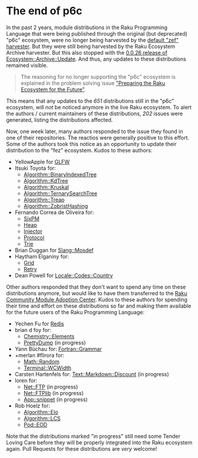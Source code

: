 # The end of p6c

In the past 2 years, module distributions in the Raku Programming Language that were being published through the original (but deprecated) "p6c" ecosystem, were no longer being harvested by the [default "zef" harvester](https://raku.land/github:ugexe/App::ecogen).  But they were still being harvested by the Raku Ecosystem Archive harvester.  But this also stopped with the [0.0.26 release of Ecosystem::Archive::Update](https://raku.land/zef:lizmat/Ecosystem::Archive::Update/changes?v=0.0.26).  And thus, any updates to these distributions remained visible.

> The reasoning for no longer supporting the "p6c" ecosystem is explained in the problem solving issue ["Preparing the Raku Ecosystem for the Future"](https://github.com/Raku/problem-solving/issues/316).

This means that any updates to the *651* distributions still in the "p6c" ecosystem, will *not* be noticed anymore in the live Raku ecosystem.  To alert the authors / current maintainers of these distributions, *202* issues were generated, listing the distributions affected.

Now, one week later, many authors responded to the issue they found in one of their repositories.  The reactios were generally positive to this effort.  Some of the authors took this notice as an opportunity to update their distribution to the "fez" ecosystem.  Kudos to these authors:

- YellowApple for [GLFW](https://raku.land/zef:YellowApple/GLFW)
- Itsuki Toyota for:
  - [Algorithm::BinaryIndexedTree](https://raku.land/zef:titsuki/Algorithm::BinaryIndexedTree)
  - [Algorithm::KdTree](https://raku.land/zef:titsuki/Algorithm::KdTree)
  - [Algorithm::Kruskal](https://raku.land/zef:titsuki/Algorithm::Kruskal)
  - [Algorithm::TernarySearchTree](https://raku.land/zef:titsuki/Algorithm::TernarySearchTree)
  - [Algorithm::Treap](https://raku.land/zef:titsuki/Algorithm::Treap)
  - [Algorithm::ZobristHashing](https://raku.land/zef:titsuki/Algorithm::ZobristHashing)
- Fernando Correa de Oliveira for:
  - [SixPM](https://raku.land/zef:FCO/SixPM)
  - [Heap](https://raku.land/zef:FCO/Heap)
  - [Injector](https://raku.land/zef:FCO/Injector)
  - [Protocol](https://raku.land/zef:FCO/Protocol)
  - [Trie](https://raku.land/zef:FCO/Trie)
- Brian Duggan for [Slang::Mosdef](https://raku.land/zef:bduggan/Slang::Mosdef)
- Haytham Elganiny for:
  - [Grid](https://raku.land/zef:hythm/Grid)
  - [Retry](https://raku.land/zef:hythm/Retry)
- Dean Powell for [Locale::Codes::Country](https://raku.land/zef:PowellDean/Locale::Codes::Country)

Other authors responded that they don't want to spend any time on these distributions anymore, but would like to have them transferred to the [Raku Community Module Adoption Center](https://github.com/raku-community-modules/).  Kudos to these authors for spending their time and effort on these distributions so far and making them available for the future users of the Raku Programming Language:

- Yechen Fu for [Redis](https://raku.land/zef:raku-community-modules/Redis)
- brian d foy for:
  - [Chemistry::Elements](https://raku.land/zef:raku-community-modules/Chemistry::Elements)
  - [PrettyDump](https://github.com/raku-community-modules/PrettyDump) (in progress)
- Yann Büchau for: [Fortran::Grammar](https://raku.land/zef:raku-community-modules/Fortran::Grammar)
- +merlan #flirora for:
  - [Math::Random](https://raku.land/zef:raku-community-modules/Math::Random)
  - [Terminal::WCWidth](https://raku.land/zef:raku-community-modules/Terminal::WCWidth)
- Carsten Hartenfels for: [Text::Markdown::Discount](https://github.com/raku-community-modules/Text-Markdown-Discount) (in progress)
- loren for:
  - [Net::FTP](https://github.com/raku-community-modules/Net-FTP) (in progress)
  - [Net::FTPlib](https://github.com/raku-community-modules/Net-FTPlib) (in progress)
  - [App::snippet](https://github.com/raku-community-modules/App-snippet) (in progress)
- Rob Hoelz for:
  - [Algorithm::Elo](https://raku.land/zef:raku-community-modules/Algorithm::Elo)
  - [Algorithm::LCS](https://raku.land/zef:raku-community-modules/Algorithm::LCS)
  - [Pod::EOD](https://raku.land/zef:raku-community-modules/Pod::EOD)

Note that the distributions marked "in progress" still need some Tender Loving Care before they will be properly integrated into the Raku ecosystem again.  Pull Requests for these distributions are *very* welcome!
